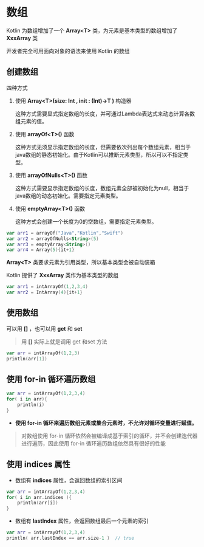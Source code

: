 # 数组

Kotlin 为数组增加了一个 **Array\<T>** 类，为元素是基本类型的数组增加了 **XxxArray** 类

开发者完全可用面向对象的语法来使用 Kotlin 的数组

## 创建数组

四种方式

1. 使用 **Array\<T>(size: Int , init : (Int)->T )** 构造器

    这种方式需要显式指定数组的长度，并可通过Lambda表达式来动态计算各数组元素的值。

2. 使用 **arrayOf\<T>()** 函数

    这种方式无须显示指定数组的长度，但需要依次列出每个数组元素，相当于java数组的静态初始化。由于Kotlin可以推断元素类型，所以可以不指定类型。

3. 使用 **arrayOfNulls\<T>()** 函数

    这种方式需要显示指定数组的长度，数组元素全部被初始化为null，相当于java数组的动态初始化。需要指定元素类型。

4. 使用 **emptyArray\<T>()** 函数

    这种方式会创建一个长度为0的空数组，需要指定元素类型。

~~~kotlin
var arr1 = arrayOf("Java","Kotlin","Swift")
var arr2 = arrayOfNulls<String>(5)
var arr3 = emptyArray<String>()
var arr4 = Array(5){it+1}
~~~

**Array\<T>** 类要求元素为引用类型，所以基本类型会被自动装箱

Kotlin 提供了 **XxxArray** 类作为基本类型的数组

~~~kotlin
var arr1 = intArrayOf(1,2,3,4)
var arr2 = IntArray(4){it+1}
~~~

## 使用数组

可以用 **[]** ，也可以用 **get** 和 **set**

> 用 **[]** 实际上就是调用 get 和set 方法

~~~kotlin
var arr = intArrayOf(1,2,3)
println(arr[1])
~~~

## 使用 for-in 循环遍历数组

~~~kotlin
var arr = intArrayOf(1,2,3,4)
for( i in arr){
    println(i)
}
~~~

* **使用 for-in 循环来遍历数组元素或集合元素时，不允许对循环变量进行赋值。**

> 对数组使用 for-in 循环依然会被编译成基于索引的循环，并不会创建迭代器进行遍历，因此使用 for-in 循环遍历数组依然具有很好的性能

## 使用 indices 属性

* 数组有 **indices** 属性，会返回数组的索引区间

~~~kotlin
var arr = intArrayOf(1,2,3,4)
for( i in arr.indices ){
    println(arr[i])
}
~~~

* 数组有 **lastIndex** 属性，会返回数组最后一个元素的索引

~~~kotlin
var arr = intArrayOf(1,2,3,4)
println( arr.lastIndex == arr.size-1 )	// true
~~~

